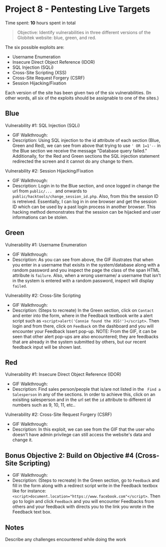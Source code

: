 # Project 8 - Pentesting Live Targets

Time spent: **10** hours spent in total

> Objective: Identify vulnerabilities in three different versions of the Globitek website: blue, green, and red.

The six possible exploits are:
* Username Enumeration
* Insecure Direct Object Reference (IDOR)
* SQL Injection (SQLi)
* Cross-Site Scripting (XSS)
* Cross-Site Request Forgery (CSRF)
* Session Hijacking/Fixation

Each version of the site has been given two of the six vulnerabilities. (In other words, all six of the exploits should be assignable to one of the sites.)

## Blue

Vulnerability #1: SQL Injection (SQLi)
* GIF Walkthrough:
    <img src='' title='Blue 1' width='' alt='' />
* Description: Using SQL injection to the id attribute of each section (Blue, Green and Red), we can see from above that trying to use ``` ' OR 1=1'-- ``` in the Blue section we receive the message "Database query failed." Additionally, for the Red and Green sections the SQL injection statement redirected the screen and it cannot do any change to them.

Vulnerability #2: Session Hijacking/Fixation
  * GIF Walkthrough:
    <img src='' title='Blue 2' width='' alt='' />
  * Description: Login in to the Blue section, and once logged in change the url from ```public/... ``` and onwards to ``` public/hacktools/change_session_id.php ```. Also, from this the session ID is retreived. Essentially, I can log in in one browser and get the session ID which can be used by a past login process in another browser. This hacking method demonstrates that the session can be hijacked and user informations can be stolen.


## Green

Vulnerability #1:  Username Enumeration
 * GIF Walkthrough:
   <img src='' title='Green 1' width='' alt='' />
 * Description: As you can see from above, the GIF illustrates that when you enter in a username that exisits in the system/database along with a random password and you inspect the page the class of the span HTML attribute is ```failure```. Also, when a wrong username/ a username that isn't in the system is entered with a random password, inspect will display ```failed```. 

Vulnerability #2: Cross-Site Scripting
 * GIF Walkthrough:
   <img src='' title='Green 2' width='' alt='' />
 * Description: (Steps to recreate) In the Green section, click on ```Contact``` and enter into the form, where in the Feedback textbook write a alert script such as ```<script>alert('Connie found the XSS!')</script>```. Then login and from there, click on ```Feedback``` on the dashboard and you will encounter your Feedback lssert pop-up. 
 NOTE: From the GIF, it can be seen that other alert pop-ups are also encountered; they are feedbacks that are already in the system submitted by others, but our recent feedback input will be shown last. 

## Red

Vulnerability #1: Insecure Direct Object Reference (IDOR)
 * GIF Walkthrough:
   <img src='' title='Red 1' width='' alt='' />
 * Description: Find sales person/people that is/are not listed in the ``` Find a Salesperson``` in any of the sections. In order to achieve this, click on an exisiting salesperson and in the url set the ```id``` attribute to different id numbers such as 9, 10, 11, etc..

Vulnerability #2: Cross-Site Request Forgery (CSRF)
 * GIF Walkthrough: 
   <img src='' title='Red 2' width='' alt='' />
 * Description: In this exploit, we can see from the GIF that the user who doesn't have admin privilege can still access the website's data and change it. 

## Bonus Objective 2: Build on Objective #4 (Cross-Site Scripting)
 * GIF Walkthrough: 
   <img src='' title='bonus' width='' alt='' />
 * Description: (Steps to recreate) In the Green section, go to ```Feedback``` and fill in the form along with a redirect script write in the Feedback textbox like for instance: ```<script>document.location="https://www.facebook.com"</script>```. Then go to login and click ```Feedback``` and you will encounter Feedbacks from others and your feedback with directs you to the link you wrote in the Feedback text box. 


## Notes

Describe any challenges encountered while doing the work
